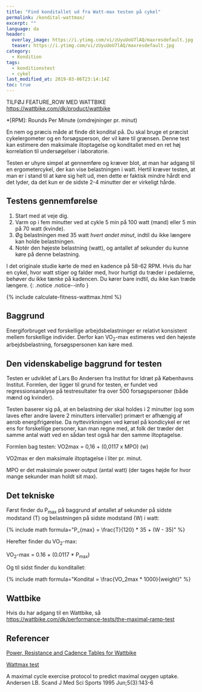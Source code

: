 ```yaml
---
title: "Find konditallet ud fra Watt-max testen på cykel"
permalink: /kondital-wattmax/
excerpt: ""
language: da
header:
  overlay_image: https://i.ytimg.com/vi/zUyuUoU7lAQ/maxresdefault.jpg
  teaser: https://i.ytimg.com/vi/zUyuUoU7lAQ/maxresdefault.jpg
category:
  - Kondition
tags:
  - konditionstest
  - cykel
last_modified_at: 2019-03-06T23:14:14Z
toc: true
---
```


TILFØJ FEATURE_ROW MED WATTBIKE 
https://wattbike.com/dk/product/wattbike

*[RPM]: Rounds Per Minute (omdrejninger pr. minut)

En nem og præcis måde at finde dit kondital på. Du skal bruge et præcist cykelergometer og en forsøgsperson, der vil køre til grænsen. Denne test kan estimere den maksimale iltoptagelse og konditallet med en ret høj korrelation til undersøgelser i laboratorie. 

Testen er uhyre simpel at gennemføre og kræver blot, at man har adgang til en ergometercykel, der kan vise belastningen i watt. Hertil kræver testen, at man er i stand til at køre sig helt ud, men dette er faktisk mindre hårdt end det lyder, da det kun er de sidste 2-4 minutter der er virkeligt hårde.

## Testens gennemførelse

1. Start med at veje dig.
2. Varm op i fem minutter ved at cykle 5 min på 100 watt (mand) eller 5 min på 70 watt (kvinde).
3. Øg belastningen med 35 watt _hvert andet minut_, indtil du ikke længere kan holde belastningen.
4. Notér den højeste belastning (watt), og antallet af sekunder du kunne køre på denne belastning.

I det originale studie kørte de med en kadence på 58-62 RPM. Hvis du har en cykel, hvor watt stiger og falder med, hvor hurtigt du træder i pedalerne, behøver du ikke tænke på kadencen. Du kører bare indtil, du ikke kan træde længere.
{: .notice .notice--info }

{% include calculate-fitness-wattmax.html %}

## Baggrund

Energiforbruget ved forskellige arbejdsbelastninger er relativt konsistent mellem forskellige individer. Derfor kan VO<sub>2</sub>-max estimeres ved den højeste arbejdsbelastning, forsøgspersonen kan køre med.

## Den videnskabelige baggrund for testen 

Testen er udviklet af Lars Bo Andersen fra Institut for Idræt på Københavns Institut. Formlen, der ligger til grund for testen, er fundet ved regressionsanalyse på testresultater fra over 500 forsøgspersoner (både mænd og kvinder).

Testen baserer sig på, at en belastning der skal holdes i 2 minutter (og som laves efter andre lavere 2 minutters intervaller) primært er afhængig af aerob energifrigørelse. Da nyttevirkningen ved kørsel på kondicykel er ret ens for forskellige personer, kan man regne med, at folk der træder det samme antal watt ved en sådan test også har den samme iltoptagelse.

Formlen bag testen: VO2max = 0,16 + (0,0117 x MPO) (w)

VO2max er den maksimale iltoptagelse i liter pr. minut.

MPO er det maksimale power output (antal watt) (der tages højde for hvor mange sekunder man holdt sit max).

## Det tekniske

Først finder du P<sub>max</sub> på baggrund af antallet af sekunder på sidste modstand (T) og belastningen på sidste modstand (W) i watt:

{% include math formula="P_{max} = \frac{T}{120} * 35 + (W - 35)" %}

Herefter finder du VO<sub>2</sub>-max:

VO<sub>2</sub>-max = 0.16 + (0.0117 * P<sub>max</sub>)

Og til sidst finder du konditallet:

{% include math formula="Kondital = \frac{VO_2max * 1000}{weight}" %}

## Wattbike

Hvis du har adgang til en Wattbike, så https://wattbike.com/dk/performance-tests/the-maximal-ramp-test

## Referencer

[Power, Resistance and Cadence Tables for Wattbike](https://support.wattbike.com/hc/da/articles/115001881825-Power-Resistance-and-Cadence-Tables)

[Wattmax test](https://systime.dk/fileadmin/indhold/SupplerendeMaterialer/Idraet_-_teori_og_traening/4_Traeningslaere/watt-max.htm)

A maximal cycle exercise protocol to predict maximal oxygen uptake.
Andersen LB.
Scand J Med Sci Sports 1995 Jun;5(3):143-6
